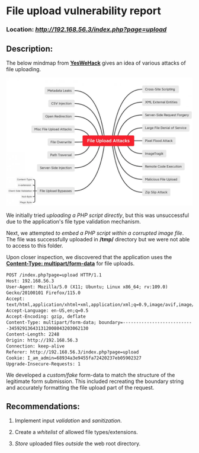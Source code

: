 # File upload vulnerability report

### Location:  ***http://192.168.56.3/index.php?page=upload***

## Description:

The below mindmap from [**YesWeHack**](https://www.yeswehack.com/learn-bug-bounty/file-upload-attacks-part-2) gives an idea of various attacks of file uploading.

<img src="upload_image.webp" alt="drawing" width="700"/>


We initially tried _uploading a PHP script directly_, but this was unsuccessful due to the application's file type validation mechanism.

Next, we attempted _to embed a PHP script within a corrupted image file_. The file was successfully uploaded in **/tmp/** directory but we were not able to access to this folder.

Upon closer inspection, we discovered that the application uses the [**Content-Type: multipart/form-data**](https://developer.mozilla.org/en-US/docs/Web/HTTP/Headers/Content-Type) for file uploads.

```
POST /index.php?page=upload HTTP/1.1
Host: 192.168.56.3
User-Agent: Mozilla/5.0 (X11; Ubuntu; Linux x86_64; rv:109.0) Gecko/20100101 Firefox/115.0
Accept: text/html,application/xhtml+xml,application/xml;q=0.9,image/avif,image/webp,*/*;q=0.8
Accept-Language: en-US,en;q=0.5
Accept-Encoding: gzip, deflate
Content-Type: multipart/form-data; boundary=---------------------------345929136431312008043203062130
Content-Length: 2248
Origin: http://192.168.56.3
Connection: keep-alive
Referer: http://192.168.56.3/index.php?page=upload
Cookie: I_am_admin=68934a3e9455fa72420237eb05902327
Upgrade-Insecure-Requests: 1
```

We developed a _custom/fake_ form-data to match the structure of the legitimate form submission. This included recreating the boundary string and accurately formatting the file upload part of the request.

## Recommendations:

1. Implement input _validation_ and _sanitization_.

2. Create a _whitelist_ of allowed file types/extensions.

3. _Store_ uploaded files _outside_ the web root directory.